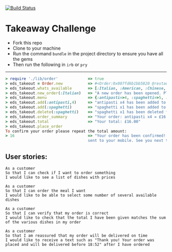 
[![Build Status](https://travis-ci.org/dearshrewdwit/takeaway-challenge.svg?branch=master)](https://travis-ci.org/dearshrewdwit/takeaway-challenge)

Takeaway Challenge
==================
* Fork this repo
* Clone to your machine
* Run the command ```bundle``` in the project directory to ensure you have all the gems
* Then run the following in ```irb``` or ```pry```
-----
```ruby
> require './lib/order'             => true
> eds_takeout = Order.new           => #<Order:0x007fd6b1bb5820 @restaurant=Restaurant>
> eds_takeout.whats_available       => [:Italian, :American, :Chinese, :Japanese, :MiddleEastern]  
> eds_takeout.new_order(:Italian)   => "A new order has been opened. Please read the menu"
> eds_takeout.menu                  => {:antipasti=>4, :spaghetti=>5, :pizza_margherita=>3...
> eds_takeout.add(:antipasti,4)     => "antipasti x4 has been added to your order"
> eds_takeout.add(:spaghetti)       => "spaghetti x1 has been added to your order"
> eds_takeout.delete(:spaghetti)    => "spaghetti x1 has been deleted from your order"
> eds_takeout.order_summary         => "Your order: antipasti x4 = £16.00, spaghetti x0 = £0.00"
> eds_takeout.total                 => "Your total: £16.00"
> eds_takeout.place_order
To confirm your order please repeat the total amount:
> 16                                => "Your order has been confirmed! A confirmation text will be
                                    sent to your mobile. See you next time!"

```


User stories:
--

```
As a customer
So that I can check if I want to order something
I would like to see a list of dishes with prices

As a customer
So that I can order the meal I want
I would like to be able to select some number of several available dishes

As a customer
So that I can verify that my order is correct
I would like to check that the total I have been given matches the sum of the various dishes in my order

As a customer
So that I am reassured that my order will be delivered on time
I would like to receive a text such as "Thank you! Your order was placed and will be delivered before 18:52" after I have ordered
```
